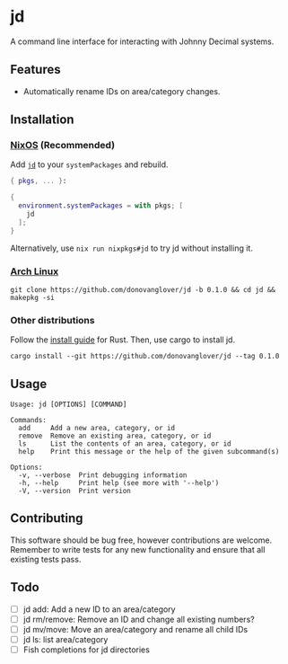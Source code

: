 # jd

A command line interface for interacting with Johnny Decimal systems.

## Features

- Automatically rename IDs on area/category changes.

## Installation

### [NixOS](https://nixos.wiki/wiki/Overview_of_the_NixOS_Linux_distribution) (Recommended)

Add [`jd`](https://search.nixos.org/packages?channel=unstable&query=jd) to your `systemPackages` and rebuild.

```nix
{ pkgs, ... }:

{
  environment.systemPackages = with pkgs; [
    jd
  ];
}
```

Alternatively, use `nix run nixpkgs#jd` to try jd without installing it.

### [Arch Linux](https://archlinux.org/)

```fish
git clone https://github.com/donovanglover/jd -b 0.1.0 && cd jd && makepkg -si
```

### Other distributions

Follow the [install guide](https://www.rust-lang.org/tools/install) for Rust. Then, use cargo to install jd.

```fish
cargo install --git https://github.com/donovanglover/jd --tag 0.1.0
```

## Usage

```man
Usage: jd [OPTIONS] [COMMAND]

Commands:
  add     Add a new area, category, or id
  remove  Remove an existing area, category, or id
  ls      List the contents of an area, category, or id
  help    Print this message or the help of the given subcommand(s)

Options:
  -v, --verbose  Print debugging information
  -h, --help     Print help (see more with '--help')
  -V, --version  Print version
```

## Contributing

This software should be bug free, however contributions are welcome. Remember to write tests for any new functionality and ensure that all existing tests pass.

## Todo

- [ ] jd add: Add a new ID to an area/category
- [ ] jd rm/remove: Remove an ID and change all existing numbers?
- [ ] jd mv/move: Move an area/category and rename all child IDs
- [ ] jd ls: list area/category
- [ ] Fish completions for jd directories
